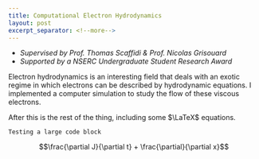 ```yaml
---
title: Computational Electron Hydrodynamics
layout: post
excerpt_separator: <!--more-->
---
```


- *Supervised by Prof. Thomas Scaffidi & Prof. Nicolas Grisouard*
- *Supported by a NSERC Undergraduate Student Research Award*
<p>
Electron hydrodynamics is an interesting field that deals with an exotic regime in which electrons can be described by hydrodynamic equations.  I implemented a computer simulation to study the flow of these viscous electrons.

<!--more-->
</p>
After this is the rest of the thing, including some $\LaTeX$ equations.

`Testing a large code block`

$$\frac{\partial J}{\partial t} + \frac{\partial}{\partial x}$$

